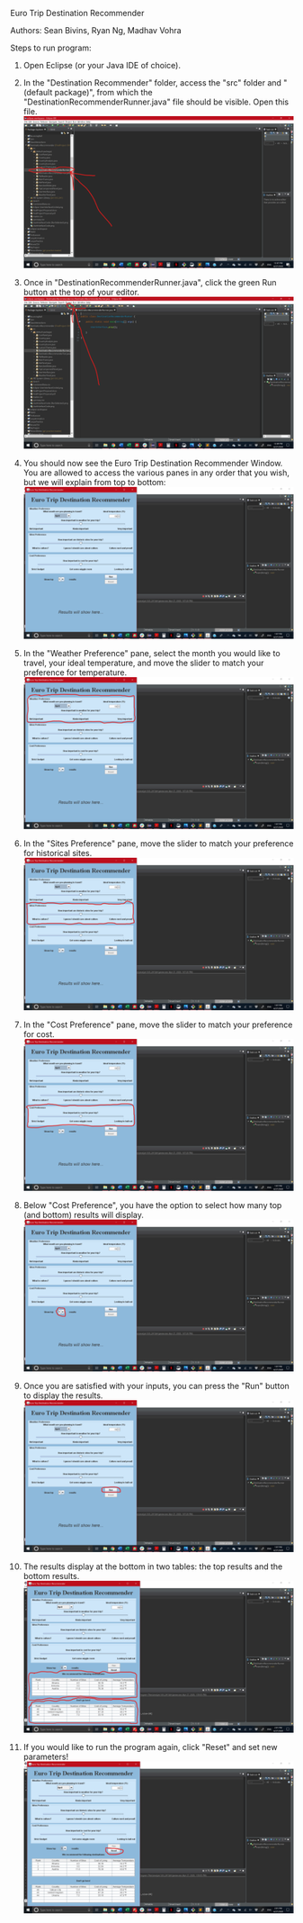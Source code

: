 Euro Trip Destination Recommender

Authors: Sean Bivins, Ryan Ng, Madhav Vohra

Steps to run program:

1. Open Eclipse (or your Java IDE of choice).

2. In the "Destination Recommender" folder, access the "src" folder and "(default package)",
from which the "DestinationRecommenderRunner.java" file should be visible. Open this file.
![Alt text](/screenshots/Eclipse-RunnerCircled.png?raw=true)

3. Once in "DestinationRecommenderRunner.java", click the green Run button at the top of your editor.
![Alt text](/screenshots/RunnerCode-(RunSelected).png?raw=true)

4. You should now see the Euro Trip Destination Recommender Window. You are allowed to access 
the various panes in any order that you wish, but we will explain from top to bottom:
![Alt text](/screenshots/ETDR-Start.png?raw=true)

5. In the "Weather Preference" pane, select the month you would like to travel, your ideal
temperature, and move the slider to match your preference for temperature.
![Alt text](/screenshots/ETDR-WeatherCircled.png?raw=true)

6. In the "Sites Preference" pane, move the slider to match your preference for historical sites.
![Alt text](/screenshots/ETDR-SiteCircled.png?raw=true)

7. In the "Cost Preference" pane, move the slider to match your preference for cost.
![Alt text](/screenshots/ETDR-CostCircled.png?raw=true)

8. Below "Cost Preference", you have the option to select how many top (and bottom) results will
display.
![Alt text](/screenshots/ETDR-topN_Circled.png?raw=true)

9. Once you are satisfied with your inputs, you can press the "Run" button to display the results.
![Alt text](/screenshots/ETDR-RunCircled.png?raw=true)

10. The results display at the bottom in two tables: the top results and the bottom results.
![Alt text](/screenshots/ResultsDisplay.png?raw=true)

11. If you would like to run the program again, click "Reset" and set new parameters!
![Alt text](/screenshots/ResetCircled.png?raw=true)
